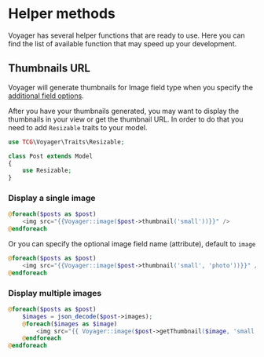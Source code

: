 # Helper methods

Voyager has several helper functions that are ready to use. Here you can find the list of available function that may speed up your development.

## Thumbnails URL

Voyager will generate thumbnails for Image field type when you specify the [additional field options](../bread/introduction.md#additional-field-options).

After you have your thumbnails generated, you may want to display the thumbnails in your view or get the thumbnail URL. In order to do that you need to add `Resizable` traits to your model.

```php
use TCG\Voyager\Traits\Resizable;

class Post extends Model
{
    use Resizable;
}
```

### Display a single image

```php
@foreach($posts as $post)
    <img src="{{Voyager::image($post->thumbnail('small'))}}" />
@endforeach
```

Or you can specify the optional image field name \(attribute\), default to `image`

```php
@foreach($posts as $post)
    <img src="{{Voyager::image($post->thumbnail('small', 'photo'))}}" />
@endforeach
```

### Display multiple images

```php
@foreach($posts as $post)
    $images = json_decode($post->images);
    @foreach($images as $image)
        <img src="{{ Voyager::image($post->getThumbnail($image, 'small')) }}" />
    @endforeach
@endforeach
```

